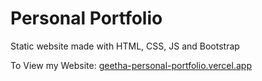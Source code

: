 
# Personal Portfolio

Static website made with HTML, CSS, JS and Bootstrap

To View my Website: [geetha-personal-portfolio.vercel.app](https://geetha-personal-portfolio.vercel.app/)


